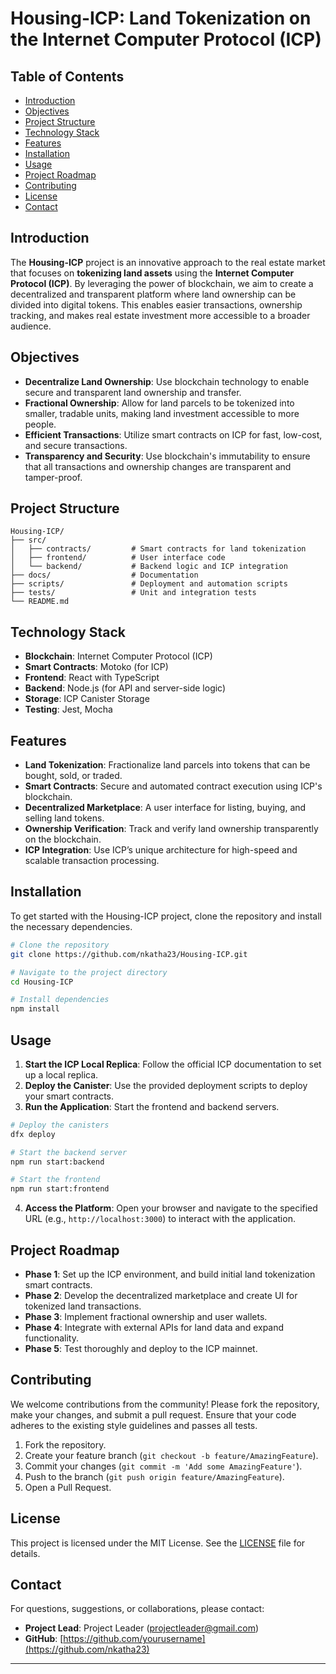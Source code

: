 
# Housing-ICP: Land Tokenization on the Internet Computer Protocol (ICP)

## Table of Contents
- [Introduction](#introduction)
- [Objectives](#objectives)
- [Project Structure](#project-structure)
- [Technology Stack](#technology-stack)
- [Features](#features)
- [Installation](#installation)
- [Usage](#usage)
- [Project Roadmap](#project-roadmap)
- [Contributing](#contributing)
- [License](#license)
- [Contact](#contact)

## Introduction
The **Housing-ICP** project is an innovative approach to the real estate market that focuses on **tokenizing land assets** using the **Internet Computer Protocol (ICP)**. By leveraging the power of blockchain, we aim to create a decentralized and transparent platform where land ownership can be divided into digital tokens. This enables easier transactions, ownership tracking, and makes real estate investment more accessible to a broader audience. 

## Objectives
- **Decentralize Land Ownership**: Use blockchain technology to enable secure and transparent land ownership and transfer.
- **Fractional Ownership**: Allow for land parcels to be tokenized into smaller, tradable units, making land investment accessible to more people.
- **Efficient Transactions**: Utilize smart contracts on ICP for fast, low-cost, and secure transactions.
- **Transparency and Security**: Use blockchain's immutability to ensure that all transactions and ownership changes are transparent and tamper-proof.

## Project Structure
```
Housing-ICP/
├── src/
│   ├── contracts/         # Smart contracts for land tokenization
│   ├── frontend/          # User interface code
│   └── backend/           # Backend logic and ICP integration
├── docs/                  # Documentation
├── scripts/               # Deployment and automation scripts
├── tests/                 # Unit and integration tests
└── README.md
```

## Technology Stack
- **Blockchain**: Internet Computer Protocol (ICP)
- **Smart Contracts**: Motoko (for ICP)
- **Frontend**: React with TypeScript
- **Backend**: Node.js (for API and server-side logic)
- **Storage**: ICP Canister Storage
- **Testing**: Jest, Mocha

## Features
- **Land Tokenization**: Fractionalize land parcels into tokens that can be bought, sold, or traded.
- **Smart Contracts**: Secure and automated contract execution using ICP's blockchain.
- **Decentralized Marketplace**: A user interface for listing, buying, and selling land tokens.
- **Ownership Verification**: Track and verify land ownership transparently on the blockchain.
- **ICP Integration**: Use ICP’s unique architecture for high-speed and scalable transaction processing.

## Installation
To get started with the Housing-ICP project, clone the repository and install the necessary dependencies.

```bash
# Clone the repository
git clone https://github.com/nkatha23/Housing-ICP.git

# Navigate to the project directory
cd Housing-ICP

# Install dependencies
npm install
```

## Usage
1. **Start the ICP Local Replica**: Follow the official ICP documentation to set up a local replica.
2. **Deploy the Canister**: Use the provided deployment scripts to deploy your smart contracts.
3. **Run the Application**: Start the frontend and backend servers.

```bash
# Deploy the canisters
dfx deploy

# Start the backend server
npm run start:backend

# Start the frontend
npm run start:frontend
```

4. **Access the Platform**: Open your browser and navigate to the specified URL (e.g., `http://localhost:3000`) to interact with the application.

## Project Roadmap
- **Phase 1**: Set up the ICP environment, and build initial land tokenization smart contracts.
- **Phase 2**: Develop the decentralized marketplace and create UI for tokenized land transactions.
- **Phase 3**: Implement fractional ownership and user wallets.
- **Phase 4**: Integrate with external APIs for land data and expand functionality.
- **Phase 5**: Test thoroughly and deploy to the ICP mainnet.

## Contributing
We welcome contributions from the community! Please fork the repository, make your changes, and submit a pull request. Ensure that your code adheres to the existing style guidelines and passes all tests.

1. Fork the repository.
2. Create your feature branch (`git checkout -b feature/AmazingFeature`).
3. Commit your changes (`git commit -m 'Add some AmazingFeature'`).
4. Push to the branch (`git push origin feature/AmazingFeature`).
5. Open a Pull Request.

## License
This project is licensed under the MIT License. See the [LICENSE](LICENSE) file for details.

## Contact
For questions, suggestions, or collaborations, please contact:
- **Project Lead**: Project Leader (projectleader@gmail.com)
- **GitHub**: [https://github.com/yourusername](https://github.com/nkatha23)

---
